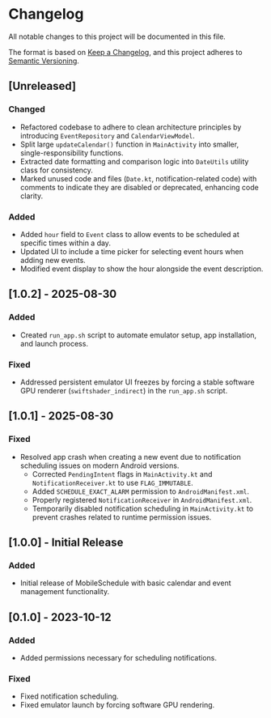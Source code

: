 # Changelog

All notable changes to this project will be documented in this file.

The format is based on [Keep a Changelog](https://keepachangelog.com/en/1.0.0/),
and this project adheres to [Semantic Versioning](https://semver.org/spec/v2.0.0.html).

## [Unreleased]

### Changed
- Refactored codebase to adhere to clean architecture principles by introducing `EventRepository` and `CalendarViewModel`.
- Split large `updateCalendar()` function in `MainActivity` into smaller, single-responsibility functions.
- Extracted date formatting and comparison logic into `DateUtils` utility class for consistency.
- Marked unused code and files (`Date.kt`, notification-related code) with comments to indicate they are disabled or deprecated, enhancing code clarity.

### Added
- Added `hour` field to `Event` class to allow events to be scheduled at specific times within a day.
- Updated UI to include a time picker for selecting event hours when adding new events.
- Modified event display to show the hour alongside the event description.

## [1.0.2] - 2025-08-30

### Added
- Created `run_app.sh` script to automate emulator setup, app installation, and launch process.

### Fixed
- Addressed persistent emulator UI freezes by forcing a stable software GPU renderer (`swiftshader_indirect`) in the `run_app.sh` script.

## [1.0.1] - 2025-08-30

### Fixed
- Resolved app crash when creating a new event due to notification scheduling issues on modern Android versions.
  - Corrected `PendingIntent` flags in `MainActivity.kt` and `NotificationReceiver.kt` to use `FLAG_IMMUTABLE`.
  - Added `SCHEDULE_EXACT_ALARM` permission to `AndroidManifest.xml`.
  - Properly registered `NotificationReceiver` in `AndroidManifest.xml`.
  - Temporarily disabled notification scheduling in `MainActivity.kt` to prevent crashes related to runtime permission issues.

## [1.0.0] - Initial Release

### Added
- Initial release of MobileSchedule with basic calendar and event management functionality.

## [0.1.0] - 2023-10-12

### Added
- Added permissions necessary for scheduling notifications.

### Fixed
- Fixed notification scheduling.
- Fixed emulator launch by forcing software GPU rendering.
